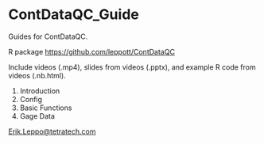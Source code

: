 # ContDataQC_Guide
Guides for ContDataQC.

R package
https://github.com/leppott/ContDataQC

Include videos (.mp4), slides from videos (.pptx), and example R code from videos (.nb.html).

01. Introduction
02. Config
03. Basic Functions
04. Gage Data

Erik.Leppo@tetratech.com

